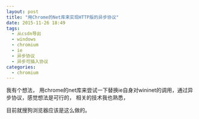```yaml
---
layout: post
title: "用Chrome的Net库来实现HTTP版的异步协议"
date: 2015-11-26 18:49
tags: 
  - 从csdn导出
  - windows
  - chromium
  - ie
  - 异步协议
  - 异步可插入协议
categories: 
  - chromium
---
```


我有个想法， 用chrome的net库来尝试一下替换ie自身对wininet的调用，通过异步协议，感觉想法是可行的， 相关的技术我也熟悉，

目前就搜狗浏览器应该是这么做的。

